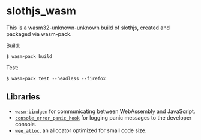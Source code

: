 # slothjs_wasm

This is a wasm32-unknown-unknown build of slothjs, created and packaged via wasm-pack.

Build: 

```console
$ wasm-pack build
```

Test:

```console
$ wasm-pack test --headless --firefox
```

## Libraries

* [`wasm-bindgen`](https://github.com/rustwasm/wasm-bindgen) for communicating
  between WebAssembly and JavaScript.
* [`console_error_panic_hook`](https://github.com/rustwasm/console_error_panic_hook)
  for logging panic messages to the developer console.
* [`wee_alloc`](https://github.com/rustwasm/wee_alloc), an allocator optimized
  for small code size.
